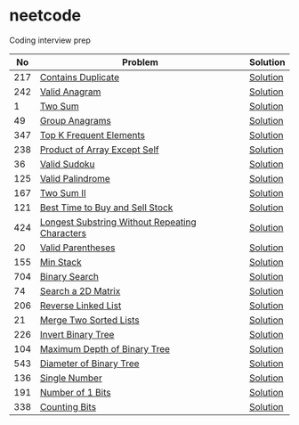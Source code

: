 # neetcode
Coding interview prep

| No | Problem | Solution |
| --- | ------ | -------- | 
| 217 | [Contains Duplicate](https://leetcode.com/problems/contains-duplicate/) | [Solution](https://github.com/Atrilos/neetcode/blob/master/src/main/java/com/atrilos/arrays/ContainsDuplicate.java)
| 242 | [Valid Anagram](https://leetcode.com/problems/valid-anagram/) | [Solution](https://github.com/Atrilos/neetcode/blob/master/src/main/java/com/atrilos/arrays/ValidAnagram.java)
| 1 | [Two Sum](https://leetcode.com/problems/two-sum/) | [Solution](https://github.com/Atrilos/neetcode/blob/master/src/main/java/com/atrilos/arrays/TwoSum.java)
| 49 | [Group Anagrams](https://leetcode.com/problems/group-anagrams/) | [Solution](https://github.com/Atrilos/neetcode/blob/master/src/main/java/com/atrilos/arrays/GroupAnagrams.java)
| 347 | [Top K Frequent Elements](https://leetcode.com/problems/top-k-frequent-elements/) | [Solution](https://github.com/Atrilos/neetcode/blob/master/src/main/java/com/atrilos/arrays/TopFrequentElements.java)
| 238 | [Product of Array Except Self](https://leetcode.com/problems/product-of-array-except-self/) | [Solution](https://github.com/Atrilos/neetcode/blob/master/src/main/java/com/atrilos/arrays/ProductExceptSelf.java)
| 36 | [Valid Sudoku](https://leetcode.com/problems/valid-sudoku/) | [Solution](https://github.com/Atrilos/neetcode/blob/master/src/main/java/com/atrilos/arrays/ValidSudoku.java)
| 125 | [Valid Palindrome](https://leetcode.com/problems/valid-palindrome/) | [Solution](https://github.com/Atrilos/neetcode/blob/master/src/main/java/com/atrilos/twoPointers/ValidPalindrome.java)
| 167 | [Two Sum II](https://leetcode.com/problems/two-sum-ii-input-array-is-sorted/) | [Solution](https://github.com/Atrilos/neetcode/blob/master/src/main/java/com/atrilos/twoPointers/TwoSum2.java)
| 121 | [Best Time to Buy and Sell Stock](https://leetcode.com/problems/best-time-to-buy-and-sell-stock/) | [Solution](https://github.com/Atrilos/neetcode/blob/master/src/main/java/com/atrilos/slidingWindow/MaxProfit.java)
| 424 | [Longest Substring Without Repeating Characters](https://leetcode.com/problems/longest-substring-without-repeating-characters/) | [Solution](https://github.com/Atrilos/neetcode/blob/master/src/main/java/com/atrilos/slidingWindow/LengthOfLongestSubstring.java)
| 20 | [Valid Parentheses](https://leetcode.com/problems/valid-parentheses/) | [Solution](https://github.com/Atrilos/neetcode/blob/master/src/main/java/com/atrilos/stack/ValidParentheses.java)
| 155 | [Min Stack](https://leetcode.com/problems/min-stack/) | [Solution](https://github.com/Atrilos/neetcode/blob/master/src/main/java/com/atrilos/stack/MinStack.java)
| 704 | [Binary Search](https://leetcode.com/problems/binary-search/) | [Solution](https://github.com/Atrilos/neetcode/blob/master/src/main/java/com/atrilos/binarySearch/BinarySearch.java)
| 74 | [Search a 2D Matrix](https://leetcode.com/problems/search-a-2d-matrix/) | [Solution](https://github.com/Atrilos/neetcode/blob/master/src/main/java/com/atrilos/binarySearch/Search2D.java)
| 206 | [Reverse Linked List](https://leetcode.com/problems/reverse-linked-list/) | [Solution](https://github.com/Atrilos/neetcode/blob/master/src/main/java/com/atrilos/linkedList/ReverseList.java)
| 21 | [Merge Two Sorted Lists](https://leetcode.com/problems/merge-two-sorted-lists/) | [Solution](https://github.com/Atrilos/neetcode/blob/master/src/main/java/com/atrilos/linkedList/MergeTwoLists.java)
| 226 | [Invert Binary Tree](https://leetcode.com/problems/invert-binary-tree/) | [Solution](https://github.com/Atrilos/neetcode/blob/master/src/main/java/com/atrilos/trees/InvertBinaryTree.java)
| 104 | [Maximum Depth of Binary Tree](https://leetcode.com/problems/maximum-depth-of-binary-tree/) | [Solution](https://github.com/Atrilos/neetcode/blob/master/src/main/java/com/atrilos/trees/MaxDepth.java)
| 543 | [Diameter of Binary Tree](https://leetcode.com/problems/diameter-of-binary-tree/) | [Solution](https://github.com/Atrilos/neetcode/blob/master/src/main/java/com/atrilos/trees/DiameterOfBinaryTree.java)
| 136 | [Single Number](https://leetcode.com/problems/single-number/) | [Solution](https://github.com/Atrilos/neetcode/blob/master/src/main/java/com/atrilos/bit/SingleNumber.java)
| 191 | [Number of 1 Bits](https://leetcode.com/problems/number-of-1-bits/) | [Solution](https://github.com/Atrilos/neetcode/blob/master/src/main/java/com/atrilos/bit/NumberOf1Bits.java)
| 338 | [Counting Bits](https://leetcode.com/problems/counting-bits/) | [Solution](https://github.com/Atrilos/neetcode/blob/master/src/main/java/com/atrilos/bit/CountBits.java)
